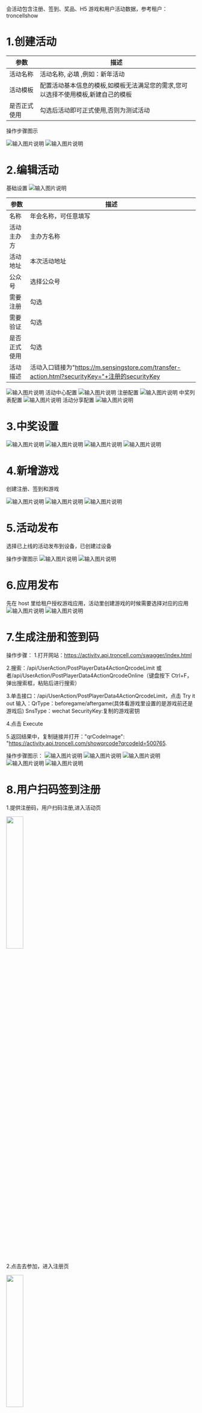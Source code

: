 会活动包含注册、签到、奖品、H5 游戏和用户活动数据，参考租户：troncellshow

# 1.创建活动

| 参数         | 描述                                                                              |
| ------------ | --------------------------------------------------------------------------------- |
| 活动名称     | 活动名称, 必填 ,例如：新年活动                                                    |
| 活动模板     | 配置活动基本信息的模板,如模板无法满足您的需求,您可以选择不使用模板,新建自己的模板 |
| 是否正式使用 | 勾选后活动即可正式使用,否则为测试活动                                             |

操作步骤图示

![输入图片说明](https://images.gitee.com/uploads/images/2021/0528/155506_bdf7b08c_8867015.png "屏幕截图.png")
![输入图片说明](https://images.gitee.com/uploads/images/2021/0528/155656_e55c102d_8867015.png "屏幕截图.png")

# 2.编辑活动

基础设置
![输入图片说明](https://images.gitee.com/uploads/images/2022/0117/135639_55a67a56_8867015.png "屏幕截图.png")

| 参数         | 描述                                                                                           |
| ------------ | ---------------------------------------------------------------------------------------------- |
| 名称         | 年会名称，可任意填写                                                                           |
| 活动主办方   | 主办方名称                                                                                     |
| 活动地址     | 本次活动地址                                                                                   |
| 公众号       | 选择公众号                                                                                     |
| 需要注册     | 勾选                                                                                           |
| 需要验证     | 勾选                                                                                           |
| 是否正式使用 | 勾选                                                                                           |
| 活动描述     | 活动入口链接为"https://m.sensingstore.com/transfer-action.html?securityKey="+注册的securityKey |

![输入图片说明](https://images.gitee.com/uploads/images/2022/0117/135922_eeb59391_8867015.png "屏幕截图.png")
活动中心配置
![输入图片说明](https://images.gitee.com/uploads/images/2022/0117/140506_f33d2cc0_8867015.png "屏幕截图.png")
注册配置
![输入图片说明](https://images.gitee.com/uploads/images/2022/0117/145524_411c7593_8867015.png "屏幕截图.png")
中奖列表配置
![输入图片说明](https://images.gitee.com/uploads/images/2022/0118/153818_2e9a3a84_8867015.png "屏幕截图.png")
活动分享配置
![输入图片说明](https://images.gitee.com/uploads/images/2022/0118/162458_eae82eb5_8867015.png "屏幕截图.png")

# 3.中奖设置

![输入图片说明](https://images.gitee.com/uploads/images/2022/0119/163654_3bdc2eb0_8867015.png "屏幕截图.png")
![输入图片说明](https://images.gitee.com/uploads/images/2022/0119/163951_b91eeac7_8867015.png "屏幕截图.png")
![输入图片说明](https://images.gitee.com/uploads/images/2022/0120/114137_1bd4a493_8867015.png "屏幕截图.png")
![输入图片说明](https://images.gitee.com/uploads/images/2022/0120/135452_873dc792_8867015.png "屏幕截图.png")

# 4.新增游戏

创建注册、签到和游戏

![输入图片说明](https://images.gitee.com/uploads/images/2022/0120/141602_2401f395_8867015.png "屏幕截图.png")
![输入图片说明](https://images.gitee.com/uploads/images/2022/0120/143100_5655ec76_8867015.png "屏幕截图.png")
![输入图片说明](https://images.gitee.com/uploads/images/2022/0120/143443_2cad13e5_8867015.png "屏幕截图.png")

# 5.活动发布

选择已上线的活动发布到设备，已创建过设备

操作步骤图示
![输入图片说明](https://images.gitee.com/uploads/images/2021/0531/161256_fe72e0d3_8867015.png "屏幕截图.png")
![输入图片说明](https://images.gitee.com/uploads/images/2021/0531/161459_9246f3a5_8867015.png "屏幕截图.png")

# 6.应用发布

先在 host 里给租户授权游戏应用，活动里创建游戏的时候需要选择对应的应用
![输入图片说明](https://images.gitee.com/uploads/images/2021/0709/155226_f4f1d806_8867015.png "屏幕截图.png")
![输入图片说明](https://images.gitee.com/uploads/images/2021/0709/155400_1f1ba819_8867015.png "屏幕截图.png")

# 7.生成注册和签到码

操作步骤： 1.打开网站：https://activity.api.troncell.com/swagger/index.html

2.搜索：/api/UserAction/PostPlayerData4ActionQrcodeLimit 或者/api/UserAction/PostPlayerData4ActionQrcodeOnline（键盘按下 Ctrl+F，弹出搜索框，粘贴后进行搜索）

3.单击接口：/api/UserAction/PostPlayerData4ActionQrcodeLimit，点击 Try it out
输入：QrType：beforegame/aftergame(具体看游戏里设置的是游戏前还是游戏后) SnsType：wechat SecurityKey:复制的游戏密钥

4.点击 Execute

5.返回结果中，复制链接并打开："qrCodeImage": "https://activity.api.troncell.com/showqrcode?qrcodeId=500765.

操作步骤图示：
![输入图片说明](https://images.gitee.com/uploads/images/2021/0511/135715_96fb2d29_8867015.png "屏幕截图.png")
![输入图片说明](https://images.gitee.com/uploads/images/2021/0511/142103_e3d7a9f7_8867015.png "屏幕截图.png")
![输入图片说明](https://images.gitee.com/uploads/images/2021/0511/142748_5c0ce468_8867015.png "屏幕截图.png")
![输入图片说明](https://images.gitee.com/uploads/images/2021/0511/142935_9ad039b9_8867015.png "屏幕截图.png")
![输入图片说明](https://images.gitee.com/uploads/images/2021/0520/104913_7ac86a01_8867015.png "屏幕截图.png")

# 8.用户扫码签到注册

1.提供注册码，用户扫码注册,进入活动页

<img src="https://sensingstore.oss-cn-shanghai.aliyuncs.com/Troncell/Knowledge/Docs/Activity/images/3.jpg" style="width: 30%" />

2.点击去参加，进入注册页

<img src="https://sensingstore.oss-cn-shanghai.aliyuncs.com/Troncell/Knowledge/Docs/Activity/images/4.jpg" style="width: 30%" />

注册内容：选择家属或员工，填写名称、工号、手机号、上传头像后点击注册

3.注册后可继续为小朋友注册

<img src="https://sensingstore.oss-cn-shanghai.aliyuncs.com/Troncell/Knowledge/Docs/Activity/images/5.jpg" style="width: 30%" />
<img src="https://sensingstore.oss-cn-shanghai.aliyuncs.com/Troncell/Knowledge/Docs/Activity/images/8.jpg" style="width: 30%" />

4.进入活动中心

新注册的用户在活动中心底部提示：通过认证后方可参与游戏

后台通过认证后方可扫描签到码签到

<img src="https://sensingstore.oss-cn-shanghai.aliyuncs.com/Troncell/Knowledge/Docs/Activity/images/6.jpg" style="width: 30%" />

5.后台进入对应设备下的活动里，点击报表，点击注册用户

将新注册的用户进行认证
![输入图片说明](https://foruda.gitee.com/images/1673515645605309808/6d472b0c_8867015.png "屏幕截图")

6.中奖列表

<img src="https://sensingstore.oss-cn-shanghai.aliyuncs.com/Troncell/Knowledge/Docs/Activity/images/7.jpg" style="width: 30%" />

7.认证后，用户扫描签到码进行签到，公众号推送消息，点击消息进行签到

<img src="https://sensingstore.oss-cn-shanghai.aliyuncs.com/Troncell/Knowledge/Docs/Activity/images/9.jpg" style="width: 30%" />
<img src="https://sensingstore.oss-cn-shanghai.aliyuncs.com/Troncell/Knowledge/Docs/Activity/images/10.jpg" style="width: 30%" />

若用户直接扫描签到码，进入签到页后显示未签到，3S 后自动进入签到页面进行签到

8.签到后需要和公众号进行互动，否则无法收到中奖消息

9.将用户加入白名单

后台进入对应设备下的活动里，点击报表，点击用户数据

<img src="https://sensingstore.oss-cn-shanghai.aliyuncs.com/Troncell/Knowledge/Docs/Activity/images/1.png"  />

选择一个用户，点击加入白名单

<img src="https://sensingstore.oss-cn-shanghai.aliyuncs.com/Troncell/Knowledge/Docs/Activity/images/DevImages/2.png"  />

勾选用户参与抽奖的奖品等级
`<img src="https://sensingstore.oss-cn-shanghai.aliyuncs.com/Troncell/Knowledge/Docs/Activity/images/DevImages/4.png"  />`

# 9.查看用户活动数据

1.后台进入对应设备下的活动里，点击报表，可查看中奖记录、用户数据

![输入图片说明](https://foruda.gitee.com/images/1679986903964896813/7e09b702_8867015.png "屏幕截图")
![输入图片说明](https://foruda.gitee.com/images/1679986804472076046/ff72bdba_8867015.png "屏幕截图")

2.清除用户数据

点击恢复出厂设置，可清除互动记录，用户数据，中奖记录

<img src="https://sensingstore.oss-cn-shanghai.aliyuncs.com/Troncell/Knowledge/Docs/Activity/images/DevImages/3.png"  />

# 10.大屏 exe 抽奖

1.双击打开 exe

<img src="https://sensingstore.oss-cn-shanghai.aliyuncs.com/Troncell/Knowledge/Docs/Activity/images/11.png"  />

2.进入签到页面

已经注册的用户可以扫码签到

修改签到码：将最新的 qrcode.png 拖到运行软件里覆盖

<img src="https://sensingstore.oss-cn-shanghai.aliyuncs.com/Troncell/Knowledge/Docs/Activity/images/12.png"  />

| 快捷键           | 描述                       |
| ---------------- | -------------------------- |
| I                | 进入抽奖                   |
| 1-9              | 进入对应等级奖品的抽奖页面 |
| Q                | 开启弹幕                   |
| R                | 重置，回到签到页           |
| PageUp/pagedDown | 设置同时抽奖人数           |
| enter            | 开始抽奖/结束抽奖          |

# 11.H5 抽奖

1.将文件包拖动至 VSCode 打开，可以点击右下脚 Go Live 运行

配置 config.js 文件

```
const config = {
securityKey: 'd33b45a50c2f4a578612c3232745067c',//sensingstore平台里的游戏密钥配置
  max_lottery_num: 2, // 最大抽奖人数
  plane_rows: 5, // 头像行数
  plane_cols: 12, // 头像列数
  plane_gap: 0, // 头像间距
  plane_size: 60, // 头像大小
  cube_size: 120, // 抽奖立方体大小
  cube_gap: 0.8, // 抽奖立方体间距
  cube_text_gap: 48, // 抽奖立方体文字间距
  cube_text_size: 24, // 抽奖立方体文字大小
help: {
title: '操作说明',
steps: [
'键盘左箭头 ⬅️ 进入签到页，右箭头 ➡️ 进入抽奖页',
'键盘上箭头 ⬆️ 增加抽奖人数，下箭头 ⬇️ 减少抽奖人数',
'键盘 1~9 选择奖品',
'按 Enter 或 Space 键开始抽奖，点击抽奖按钮也可以；再次按或点击停止抽奖',
'r 键刷新页面，h 键查看说明',
'm 键切换音乐静音，p 键切换音乐暂停',
],
},
  music: {
    demo: {
      name: 'demo', // 音乐名，必传
      path: '.https://sensingstore.oss-cn-shanghai.aliyuncs.com/Troncell/Music/gongxifacai.mp3', // 音乐地址
      volume: 1, // 音量，范围0~1
      loop: true, // 音乐是否循环
    },
    bgMusic: {
      name: 'bgMusic',
      path: 'https://sensingstore.oss-cn-shanghai.aliyuncs.com/Troncell/Music/gongxifacai.mp3',
      volume: 0.25,
      loop: true,
    },
    lotteryMusic: {
      name: 'lotteryMusic',
      path: 'https://sensingstore.oss-cn-shanghai.aliyuncs.com/Troncell/Music/dushen.mp3',
      volume: 1,
      loop: true,
    },
    winnerMusic: {
      name: 'winnerMusic',
      path: 'https://sensingstore.oss-cn-shanghai.aliyuncs.com/Troncell/Music/win.mp3',
      volume: 1,
      loop: false,
    },
  },
};

export { config };
```

![1711344882436](https://sensingstore.oss-cn-shanghai.aliyuncs.com/Troncell/Knowledge/Docs/Activity/image/%E5%B9%B4%E4%BC%9A%E6%B4%BB%E5%8A%A8/1711344882436.png)

2.图片替换

地址在文件下 luckdrawH5\assets\images

可以修改签到页和抽奖页的背景、动态图和抽奖按钮图片（图片的名称不变，可直接替换）

![1709705201251](https://sensingstore.oss-cn-shanghai.aliyuncs.com/Troncell/Knowledge/Docs/Activity/image/%E5%B9%B4%E4%BC%9A%E6%B4%BB%E5%8A%A8/1709705201251.png)

3.修改后双击打开 index，打开抽奖页面 F11 进入全屏模式

| 快捷键             | 描述                       |
| ------------------ | -------------------------- |
| 左箭头 ⬅           | 进入签到页                 |
| 右箭头 ➡           | 进入抽奖页                 |
| 鼠标左击/回车/空格 | 开始抽奖/结束抽奖          |
| 1-9                | 进入对应等级奖品的抽奖页面 |
| H                  | 帮助文档说明               |
| M                  | 打开背景音乐               |
| 上箭头 ⬆           | 设置同时抽奖人数（增加）   |
| 下箭头 ⬇           | 设置同时抽奖人数（减少）   |
| R                  | 刷新页面                   |
| P                  | 切换音乐暂停               |

4.奖品页面
![1712022839974](https://sensingstore.oss-cn-shanghai.aliyuncs.com/Troncell/Knowledge/Docs/Activity/image/%E5%B9%B4%E4%BC%9A%E6%B4%BB%E5%8A%A8/1712022839974.png)

5.中奖页面

![1712023123145](https://sensingstore.oss-cn-shanghai.aliyuncs.com/Troncell/Knowledge/Docs/Activity/image/%E5%B9%B4%E4%BC%9A%E6%B4%BB%E5%8A%A8/1712023123145.png)
